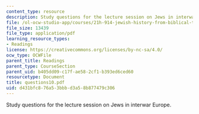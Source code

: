 ```yaml
---
content_type: resource
description: Study questions for the lecture session on Jews in interwar Europe.
file: /ol-ocw-studio-app/courses/21h-914-jewish-history-from-biblical-to-modern-times-fall-2007/d431bfc876a53bbbd3a58b877479c306_questions10.pdf
file_size: 13439
file_type: application/pdf
learning_resource_types:
- Readings
license: https://creativecommons.org/licenses/by-nc-sa/4.0/
ocw_type: OCWFile
parent_title: Readings
parent_type: CourseSection
parent_uid: b405dd09-c17f-ae58-2cf1-b393ed6ced60
resourcetype: Document
title: questions10.pdf
uid: d431bfc8-76a5-3bbb-d3a5-8b877479c306
---
```

Study questions for the lecture session on Jews in interwar Europe.